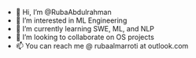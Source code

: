 - 👋 Hi, I’m @RubaAbdulrahman
- 👀 I’m interested in ML Engineering
- 🌱 I’m currently learning SWE, ML, and NLP
- 💞️ I’m looking to collaborate on OS projects
- 📫 You can reach me @ rubaalmarroti at outlook.com

<!---
RubaAbdulrahman/RubaAbdulrahman is a ✨ special ✨ repository because its `README.md` (this file) appears on your GitHub profile.
You can click the Preview link to take a look at your changes.
--->
